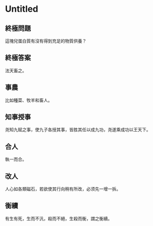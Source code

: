 # Untitled

## 終極問題

這塊兒蛋白質有沒有得到充足的物質供養？

## 終極答案

法天畜之。

## 事農

比如種菜、牧羊和畜人。

## 知事授事

尧知九赋之事，使九子各授其事，皆胜其任以成九功，尧遂乘成功以王天下。

## 合人

執一而合。

## 改人

人心如各類磁石，若欲使其行向稍有所改，必须先一增一拆。

## 衡續

有生有死，生而不汎，殺而不絕，生殺而衡，謂之衡續。

